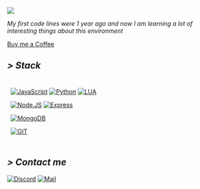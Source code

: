 <img src="https://cdn.discordapp.com/attachments/824264858182090752/950886623774638120/github-header-image_1.png">

_My first code lines were 1 year ago and now I am learning a lot of interesting things about this environment_

<a href="https://ko-fi.com/germancito" target="_blank">Buy me a Coffee </a>

<h2 align="left"><i>> Stack</i></h2>
<div style="padding:8px">
  
[![JavaScript](https://img.shields.io/badge/JavaScript-F7DF1E?style=for-the-badge&logo=javascript&logoColor=white&labelColor=101010)](https://developer.mozilla.org/es/docs/Web/JavaScript)
[![Python](https://img.shields.io/badge/Python-blue?style=for-the-badge&logo=python&logoColor=white&labelColor=101010)](https://www.python.org/)
[![LUA](https://img.shields.io/badge/LUA-232F3E?style=for-the-badge&logo=LUA&logoColor=white&labelColor=101010)](https://www.lua.org/)

[![Node.JS](https://img.shields.io/badge/Node.JS-339933?style=for-the-badge&logo=node.js&logoColor=white&labelColor=101010)](https://nodejs.org/)
[![Express](https://img.shields.io/badge/Express.JS-464343?style=for-the-badge&logo=express&logoColor=white&labelColor=101010)](https://expressjs.com/)

[![MongoDB](https://img.shields.io/badge/MongoDB-47A248?style=for-the-badge&logo=mongodb&logoColor=white&labelColor=101010)](https://www.mongodb.com/)

[![GIT](https://img.shields.io/badge/GIT-orange?style=for-the-badge&logo=GIT&logoColor=white&labelColor=101010)](https://git-scm.com/)

</div>

<h2 align="left"><i>> Contact me</i></h2>

[![Discord](https://img.shields.io/badge/Discord-Germancito.3907-5865F2?style=for-the-badge&logo=discord&logoColor=white&labelColor=101010)](https://discordapp.com/users/546732670005149706)
[![Mail](https://img.shields.io/badge/Mail-germanfernandez0306@gmail.com-red?style=for-the-badge&logo=gmail&logoColor=white&labelColor=101010)](mailto:germanfernandez0306@gmail.com)
